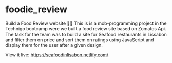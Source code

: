 # foodie_review
Build a Food Review website 🌮🥑
This is is a mob-programming project in the Technigo bootcamp were we built a food review site based on Zomatos Api. The task for the team was to build a site for Seafood restaurants in Lissabon and filter them on price and sort them on ratings using JavaScript and display them for the user after a given design. 

View it live: https://seafoodinlisabon.netlify.com/
